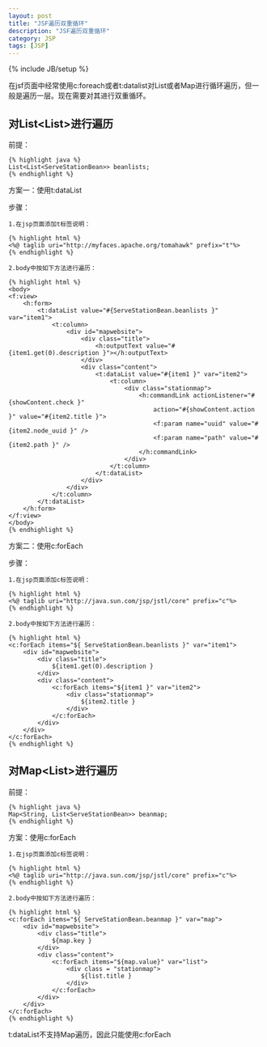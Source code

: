 ```yaml
---
layout: post
title: "JSF遍历双重循环"
description: "JSF遍历双重循环"
category: JSP
tags: [JSP]
---
```

{% include JB/setup %}

在jsf页面中经常使用c:foreach或者t:datalist对List或者Map进行循环遍历，但一般是遍历一层。现在需要对其进行双重循环。

## 对List<List<Bean>>进行遍历 ##

前提：

	{% highlight java %}
    List<List<ServeStationBean>> beanlists;
	{% endhighlight %}

方案一：使用t:dataList

步骤：

	1.在jsp页面添加t标签说明：
	
	{% highlight html %}
	<%@ taglib uri="http://myfaces.apache.org/tomahawk" prefix="t"%>
	{% endhighlight %}

	2.body中按如下方法进行遍历：
	
	{% highlight html %}
	<body>
	<f:view>
		<h:form>
			<t:dataList value="#{ServeStationBean.beanlists }" var="item1">
				<t:column>
					<div id="mapwebsite">
						<div class="title">
							<h:outputText value="#{item1.get(0).description }"></h:outputText>
						</div>
						<div class="content">
							<t:dataList value="#{item1 }" var="item2">
								<t:column>
									<div class="stationmap">
										<h:commandLink actionListener="#{showContent.check }"
											action="#{showContent.action }" value="#{item2.title }">
											<f:param name="uuid" value="#{item2.node_uuid }" />
											<f:param name="path" value="#{item2.path }" />
										</h:commandLink>
									</div>
								</t:column>
							</t:dataList>
						</div>
					</div>
				</t:column>
			</t:dataList>
		</h:form>
	</f:view>
	</body>
	{% endhighlight %}

方案二：使用c:forEach

步骤：

	1.在jsp页面添加c标签说明：
	
	{% highlight html %}
	<%@ taglib uri="http://java.sun.com/jsp/jstl/core" prefix="c"%>
	{% endhighlight %}

	2.body中按如下方法进行遍历：

	{% highlight html %}
	<c:forEach items="${ ServeStationBean.beanlists }" var="item1">
		<div id="mapwebsite">
			<div class="title"> 
				${item1.get(0).description }
			</div>
			<div class="content">
				<c:forEach items="${item1 }" var="item2">
					<div class="stationmap">
						${item2.title }
					</div>
				</c:forEach>
			</div>
		</div>
	</c:forEach>
	{% endhighlight %}
	
## 对Map<List<Bean>>进行遍历 ##

前提：
	
	{% highlight java %}
	Map<String, List<ServeStationBean>> beanmap;
	{% endhighlight %}

方案：使用c:forEach

	1.在jsp页面添加c标签说明：
	
	{% highlight html %}
	<%@ taglib uri="http://java.sun.com/jsp/jstl/core" prefix="c"%>
	{% endhighlight %}

	2.body中按如下方法进行遍历：

	{% highlight html %}
	<c:forEach items="${ ServeStationBean.beanmap }" var="map">
		<div id="mapwebsite">
			<div class="title">
				${map.key }
			</div>
			<div class="content">
				<c:forEach items="${map.value}" var="list">
					<div class = "stationmap">
						${list.title }
					</div>
				</c:forEach>
			</div>
		</div>
	</c:forEach>
	{% endhighlight %}

t:dataList不支持Map遍历，因此只能使用c:forEach